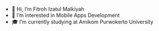 - 👋 Hi, I’m Fitroh Izatul Malkiyah
- 👀 I’m interested in Mobile Apps Development
- 🎓 I’m currently studying at Amikom Purwokerto University 
